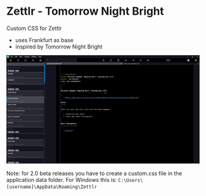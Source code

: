 Zettlr - Tomorrow Night Bright
==============================

Custom CSS for Zettlr
  * uses Frankfurt as base
  * inspired by Tomorrow Night Bright

![](example.png)

Note: for 2.0 beta releases you have to create a custom.css file in the application data folder. For Windows this is: `C:\Users\[username]\AppData\Roaming\Zettlr`
